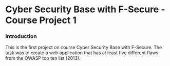# Cyber Security Base with F-Secure - Course Project 1

### Introduction

This is the first project on course Cyber Security Base with F-Secure. The task was to create a web application that has at least five different flaws from the OWASP top ten list (2013).
